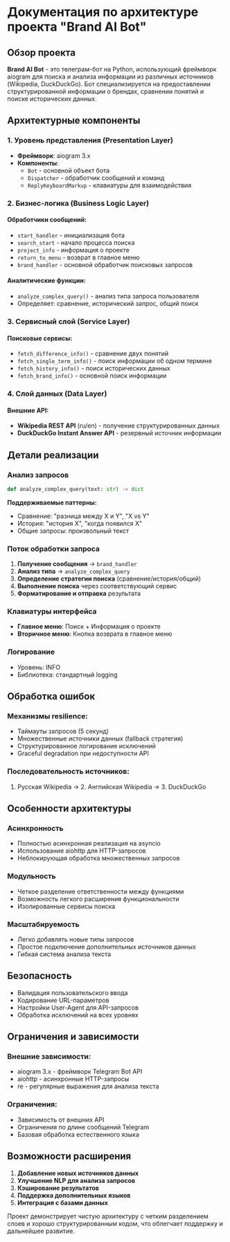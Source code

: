 # Документация по архитектуре проекта "Brand AI Bot"

## Обзор проекта

**Brand AI Bot** - это телеграм-бот на Python, использующий фреймворк aiogram для поиска и анализа информации из различных источников (Wikipedia, DuckDuckGo). Бот специализируется на предоставлении структурированной информации о брендах, сравнении понятий и поиске исторических данных.

## Архитектурные компоненты

### 1. **Уровень представления (Presentation Layer)**
- **Фреймворк**: aiogram 3.x
- **Компоненты**:
  - `Bot` - основной объект бота
  - `Dispatcher` - обработчик сообщений и команд
  - `ReplyKeyboardMarkup` - клавиатуры для взаимодействия

### 2. **Бизнес-логика (Business Logic Layer)**
#### Обработчики сообщений:
- `start_handler` - инициализация бота
- `search_start` - начало процесса поиска
- `project_info` - информация о проекте
- `return_to_menu` - возврат в главное меню
- `brand_handler` - основной обработчик поисковых запросов

#### Аналитические функции:
- `analyze_complex_query()` - анализ типа запроса пользователя
- Определяет: сравнение, исторический запрос, общий поиск

### 3. **Сервисный слой (Service Layer)**
#### Поисковые сервисы:
- `fetch_difference_info()` - сравнение двух понятий
- `fetch_single_term_info()` - поиск информации об одном термине
- `fetch_history_info()` - поиск исторических данных
- `fetch_brand_info()` - основной поиск информации

### 4. **Слой данных (Data Layer)**
#### Внешние API:
- **Wikipedia REST API** (ru/en) - получение структурированных данных
- **DuckDuckGo Instant Answer API** - резервный источник информации

## Детали реализации

### Анализ запросов
```python
def analyze_complex_query(text: str) -> dict
```
**Поддерживаемые паттерны:**
- Сравнение: "разница между X и Y", "X vs Y"
- История: "история X", "когда появился X"
- Общие запросы: произвольный текст

### Поток обработки запроса
1. **Получение сообщения** → `brand_handler`
2. **Анализ типа** → `analyze_complex_query`
3. **Определение стратегии поиска** (сравнение/история/общий)
4. **Выполнение поиска** через соответствующий сервис
5. **Форматирование и отправка** результата

### Клавиатуры интерфейса
- **Главное меню**: Поиск + Информация о проекте
- **Вторичное меню**: Кнопка возврата в главное меню

### Логирование
- Уровень: INFO
- Библиотека: стандартный logging

## Обработка ошибок

### Механизмы resilience:
- Таймауты запросов (5 секунд)
- Множественные источники данных (fallback стратегия)
- Структурированное логирование исключений
- Graceful degradation при недоступности API

### Последовательность источников:
1. Русская Wikipedia → 2. Английская Wikipedia → 3. DuckDuckGo

## Особенности архитектуры

### Асинхронность
- Полностью асинхронная реализация на asyncio
- Использование aiohttp для HTTP-запросов
- Неблокирующая обработка множественных запросов

### Модульность
- Четкое разделение ответственности между функциями
- Возможность легкого расширения функциональности
- Изолированные сервисы поиска

### Масштабируемость
- Легко добавлять новые типы запросов
- Простое подключение дополнительных источников данных
- Гибкая система анализа текста

## Безопасность

- Валидация пользовательского ввода
- Кодирование URL-параметров
- Настройки User-Agent для API-запросов
- Обработка исключений на всех уровнях

## Ограничения и зависимости

### Внешние зависимости:
- aiogram 3.x - фреймворк Telegram Bot API
- aiohttp - асинхронные HTTP-запросы
- re - регулярные выражения для анализа текста

### Ограничения:
- Зависимость от внешних API
- Ограничения по длине сообщений Telegram
- Базовая обработка естественного языка

## Возможности расширения

1. **Добавление новых источников данных**
2. **Улучшение NLP для анализа запросов**
3. **Кэширование результатов**
4. **Поддержка дополнительных языков**
5. **Интеграция с базами данных**

Проект демонстрирует чистую архитектуру с четким разделением слоев и хорошо структурированным кодом, что облегчает поддержку и дальнейшее развитие.